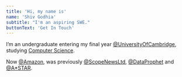 ```yaml
---
title: 'Hi, my name is'
name: 'Shiv Godhia'
subtitle: "I'm an aspiring SWE."
buttonText: 'Get In Touch'
---
```


I’m an undergraduate entering my final year [@UniversityOfCambridge](https://www.cam.ac.uk/), studying [Computer Science](https://www.cst.cam.ac.uk/teaching).

Now [@Amazon](https://www.amazon.jobs/en/business_categories/alexa), was previously [@ScopeNewsLtd](https://scopenews.co.uk/get), [@DataProphet](https://dataprophet.com/) and [@A\*STAR](https://www.a-star.edu.sg/i2r).
